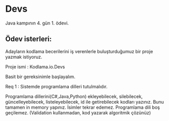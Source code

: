 
# Devs
Java kampının 4. gün 1. ödevi.
## Ödev isterleri:
Adayların kodlama becerilerini iş verenlerle buluşturduğumuz bir proje yazmak istiyoruz.

Proje ismi : Kodlama.io.Devs


Basit bir gereksinimle başlayalım.


Req 1 : Sistemde programlama dilleri tutulmalıdır.

Programlama dillerini(C#,Java,Python) ekleyebilecek, silebilecek, güncelleyebilecek, listeleyebilecek, id ile getirebilecek kodları yazınız. Bunu tamamen in memory yapınız.
İsimler tekrar edemez.
Programlama dili boş geçilemez. (Validation kullanmadan, kod yazarak algoritmik çözünüz)
